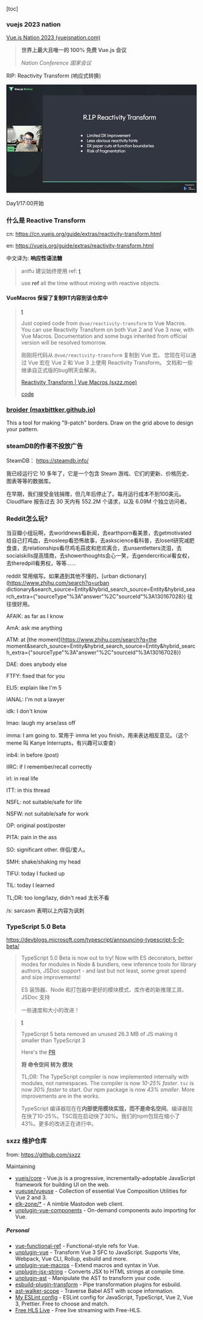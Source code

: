 [toc]

### vuejs 2023 nation

[Vue.js Nation 2023 (vuejsnation.com)](https://vuejsnation.com/)

> **世界上最大且唯一的 100% 免费 Vue.js 会议** 
>
> *Nation Conference 国家会议*

RIP: Reactivity Transform (响应式转换)

![图像](./imgs/FnVGtDIaAAMyEA-.jpg)

Day1/17:00开始



### 什么是 Reactive Transform

cn: https://cn.vuejs.org/guide/extras/reactivity-transform.html

en: https://vuejs.org/guide/extras/reactivity-transform.html

中文译为: **响应性语法糖**

> antfu 建议始终使用 ref: [t](https://twitter.com/antfu7/status/1619100680928501762)
>
> use **ref** all the time without mixing with reactive objects.
>
> 



#### VueMacros 保留了复制RT内容到该仓库中

> [t](https://twitter.com/sanxiaozhizi/status/1618346590997184514)
>
> Just copied code from `@vue/reactivity-transform` to Vue Macros. You can use Reactivity Transform on both Vue 2 and Vue 3 now, with Vue Macros. Documentation and some bugs inherited from official version will be resolved tomorrow. 
>
> 刚刚将代码从 `@vue/reactivity-transform` 复制到 Vue 宏。 您现在可以通过 Vue 宏在 Vue 2 和 Vue 3 上使用 Reactivity Transform。 文档和一些继承自正式版的bug明天会解决。
>
> [Reactivity Transform | Vue Macros (sxzz.moe)](https://vue-macros.sxzz.moe/features/reactivity-transform.html)
>
> [code](https://github.com/sxzz/unplugin-vue-macros/blob/main/packages/define-props-refs/src/core/index.ts)



### [broider (maxbittker.github.io)](https://maxbittker.github.io/broider/)

This a tool for making "9-patch" borders.
Draw on the grid above to design your pattern.



### steamDB的作者不投放广告

SteamDB： https://steamdb.info/

我已经运行它 10 多年了，它是一个包含 Steam 游戏、它们的更新、价格历史、图表等等的数据库。

在早期，我们接受金钱捐赠，但几年后停止了。每月运行成本不到100美元。Cloudflare 报告过去 30 天内有 552.2M 个请求，以及 6.09M 个独立访问者。



### Reddit怎么玩?

当豆瓣小组玩啊，去worldnews看新闻，去earthporn看美景，去getmotivated给自己打鸡血，去nosleep看恐怖故事，去askscience看科普，去loseit研究减肥食谱，去relationships看尽鸡毛蒜皮和悲欢离合，去unsentletters流泪，去socialskills提高情商，去showerthoughts会心一笑，去gendercritical看女权，去theredpill看男权，等等……



reddit 常用缩写。如果遇到其他不懂的，[urban dictionary](https://www.zhihu.com/search?q=urban dictionary&search_source=Entity&hybrid_search_source=Entity&hybrid_search_extra={"sourceType"%3A"answer"%2C"sourceId"%3A130167028}) 往往很好用。

AFAIK: as far as I know

AmA: ask me anything

ATM: at [the moment](https://www.zhihu.com/search?q=the moment&search_source=Entity&hybrid_search_source=Entity&hybrid_search_extra={"sourceType"%3A"answer"%2C"sourceId"%3A130167028})

DAE: does anybody else

FTFY: fixed that for you

ELI5: explain like I'm 5

IANAL: I'm not a lawyer

idk: I don't know

lmao: laugh my arse/ass off 

imma: I am going to. 常用于 imma let you finish，用来表达相反意见。（这个 meme 叫 Kanye Interrupts，有兴趣可以查查）

inb4: in before (post)

IIRC: if I remember/recall correctly

irl: in real life

ITT: in this thread

NSFL: not suitable/safe for life

NSFW: not suitable/safe for work

OP: original post/poster

PITA: pain in the ass

SO: significant other. 伴侣/爱人。

SMH: shake/shaking my head

TIFU: today I fucked up

TIL: today I learned

TL;DR: too long/lazy, didn't read 太长不看

/s: sarcasm 表明以上内容为讽刺



### TypeScript 5.0 Beta

https://devblogs.microsoft.com/typescript/announcing-typescript-5-0-beta/

> TypeScript 5.0 Beta is now out to try!  Now with ES decorators, better modes for modules in Node & bundlers, new inference tools for library authors, JSDoc support - and last but not least, some great speed and size improvements!
>
> ES 装饰器、Node 和打包器中更好的模块模式、库作者的新推理工具、JSDoc 支持
>
> 一些速度和大小的改进！

> [t](https://twitter.com/styfle/status/1619058702753071105)
>
> TypeScript 5 beta removed an unused 26.3 MB of JS making it smaller than TypeScript 3
>
> Here's the [PR](https://github.com/microsoft/TypeScript/pull/51387)
>
> **将 命令空间 转为 模块**
>
> TL;DR: The TypeScript compiler is now implemented internally with modules, not namespaces. The compiler is now *10-25% faster*. `tsc` is now *30% faster* to start. Our npm package is now *43% smaller*. More improvements are in the works.
>
> TypeScript 编译器现在在**内部使用模块实现，而不是命名空间**。编译器现在快了10-25%。TSC现在启动快了30%。我们的npm包现在缩小了43%。更多的改进正在进行中。



### sxzz 维护仓库

from: https://github.com/sxzz

Maintaining

- [vuejs/core](https://github.com/vuejs/core) - Vue.js is a progressive, incrementally-adoptable JavaScript framework for building UI on the web.
- [vueuse/vueuse](https://github.com/vueuse/vueuse) - Collection of essential Vue Composition Utilities for Vue 2 and 3.
- [elk-zone/*](https://github.com/elk-zone) - A nimble Mastodon web client.
- [unplugin-vue-components](https://github.com/antfu/unplugin-vue-components) - On-demand components auto importing for Vue.

##### Personal

- [vue-functional-ref](https://github.com/sxzz/vue-functional-ref) - Functional-style refs for Vue.
- [unplugin-vue](https://github.com/sxzz/unplugin-vue) - Transform Vue 3 SFC to JavaScript. Supports Vite, Webpack, Vue CLI, Rollup, esbuild and more.
- [unplugin-vue-macros](https://github.com/sxzz/unplugin-vue-macros) - Extend macros and syntax in Vue.
- [unplugin-jsx-string](https://github.com/sxzz/unplugin-jsx-string) - Converts JSX to HTML strings at compile time.
- [unplugin-ast](https://github.com/sxzz/unplugin-ast) - Manipulate the AST to transform your code.
- [esbuild-plugin-transform](https://github.com/sxzz/esbuild-plugin-transform) - Pipe transformation plugins for esbuild.
- [ast-walker-scope](https://github.com/sxzz/ast-walker-scope) - Traverse Babel AST with scope information.
- [My ESLint config](https://github.com/sxzz/eslint-config) - ESLint config for JavaScript, TypeScript, Vue 2, Vue 3, Prettier. Free to choose and match.
- [Free HLS Live](https://github.com/sxzz/free-hls-live) - Free live streaming with Free-HLS.
